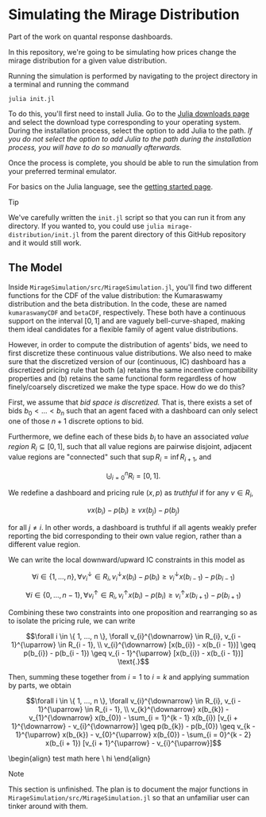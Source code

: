 # Simulating the Mirage Distribution
Part of the work on quantal response dashboards.

In this repository, we're going to be simulating how prices change the mirage distribution for a given value distribution.

Running the simulation is performed by navigating to the project directory in a terminal and running the command

```
julia init.jl
```

To do this, you'll first need to install Julia. Go to the [Julia downloads page](https://julialang.org/downloads/#current_stable_release) and select the download type corresponding to your operating system. During the installation process, select the option to add Julia to the path. *If you do not select the option to add Julia to the path during the installation process, you will have to do so manually afterwards.*

Once the process is complete, you should be able to run the simulation from your preferred terminal emulator.

For basics on the Julia language, see the [getting started page](https://docs.julialang.org/en/v1/manual/getting-started/).

> [!TIP]
> We've carefully written the `init.jl` script so that you can run it from any directory. If you wanted to, you could use `julia mirage-distribution/init.jl` from the parent directory of this GitHub repository and it would still work.


## The Model
Inside `MirageSimulation/src/MirageSimulation.jl`, you'll find two different functions for the CDF of the value distribution: the Kumaraswamy distribution and the beta distribution. In the code, these are named `kumaraswamyCDF` and `betaCDF`, respectively. These both have a continuous support on the interval $[0, 1]$ and are vaguely bell-curve-shaped, making them ideal candidates for a flexible family of agent value distributions.

However, in order to compute the distribution of agents' bids, we need to first discretize these continuous value distributions. We also need to make sure that the discretized version of our (continuous, IC) dashboard has a discretized pricing rule that both (a) retains the same incentive compatibility properties and (b) retains the same functional form regardless of how finely/coarsely discretized we make the type space. How do we do this?

First, we assume that *bid space is discretized.* That is, there exists a set of bids $b_{0} < ... < b_{n}$ such that an agent faced with a dashboard can only select one of those $n + 1$ discrete options to bid.

Furthermore, we define each of these bids $b_{i}$ to have an associated *value region* $R_{i} \subseteq [0, 1]$, such that all value regions are pairwise disjoint, adjacent value regions are "connected" such that $\sup R_{i}  = \inf R_{i + 1}$, and

```math
\biguplus_{i = 0}^{n} R_{i} = [0, 1] \text{.}
```

We redefine a dashboard and pricing rule $(x, p)$ as *truthful* if for any $v \in R_{i}$,

```math
v x(b_{i}) - p(b_{i}) \geq v x(b_{j}) - p(b_{j})
```

for all $j \neq i$. In other words, a dashboard is truthful if all agents weakly prefer reporting the bid corresponding to their own value region, rather than a different value region.

We can write the local downward/upward IC constraints in this model as

```math
\forall i \in \{ 1, ..., n \}, \forall v_{i}^{\downarrow} \in R_{i}, v_{i}^{\downarrow} x(b_{i}) - p(b_{i}) \geq v_{i}^{\downarrow} x(b_{i - 1}) - p(b_{i - 1})
```

```math
\forall i \in \{ 0, ..., n - 1 \}, \forall v_{i}^{\uparrow} \in R_{i}, v_{i}^{\uparrow} x(b_{i}) - p(b_{i}) \geq v_{i}^{\uparrow} x(b_{i + 1}) - p(b_{i + 1})
```

Combining these two constraints into one proposition and rearranging so as to isolate the pricing rule, we can write

```math
\forall i \in \{ 1, ..., n \}, \forall v_{i}^{\downarrow} \in R_{i}, v_{i - 1}^{\uparrow} \in R_{i - 1},
\\ v_{i}^{\downarrow} [x(b_{i}) - x(b_{i - 1})] \geq p(b_{i}) - p(b_{i - 1}) \geq v_{i - 1}^{\uparrow} [x(b_{i}) - x(b_{i - 1})] \text{.}
```

Then, summing these together from $i = 1$ to $i = k$ and applying summation by parts, we obtain

```math
\forall i \in \{ 1, ..., n \}, \forall v_{i}^{\downarrow} \in R_{i}, v_{i - 1}^{\uparrow} \in R_{i - 1},
\\ v_{k}^{\downarrow} x(b_{k}) - v_{1}^{\downarrow} x(b_{0}) - \sum_{i = 1}^{k - 1} x(b_{i}) [v_{i + 1}^{\downarrow} - v_{i}^{\downarrow}] \geq p(b_{k}) - p(b_{0}) \geq v_{k - 1}^{\uparrow} x(b_{k}) - v_{0}^{\uparrow} x(b_{0}) - \sum_{i = 0}^{k - 2} x(b_{i + 1}) [v_{i + 1}^{\uparrow} - v_{i}^{\uparrow}]
```


\begin{align}
    test math here
    \\ hi
\end{align}




> [!NOTE]  
> This section is unfinished. The plan is to document the major functions in `MirageSimulation/src/MirageSimulation.jl` so that an unfamiliar user can tinker around with them.
